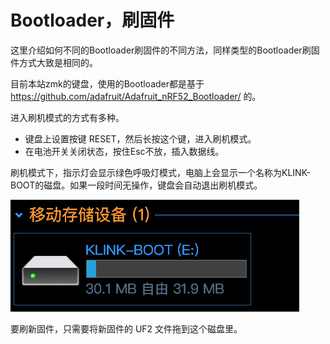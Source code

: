# Bootloader，刷固件

这里介绍如何不同的Bootloader刷固件的不同方法，同样类型的Bootloader刷固件方式大致是相同的。

目前本站zmk的键盘，使用的Bootloader都是基于 https://github.com/adafruit/Adafruit_nRF52_Bootloader/ 的。

进入刷机模式的方式有多种。

- 键盘上设置按键 RESET，然后长按这个键，进入刷机模式。
- 在电池开关关闭状态，按住Esc不放，插入数据线。

刷机模式下，指示灯会显示绿色呼吸灯模式，电脑上会显示一个名称为KLINK-BOOT的磁盘。如果一段时间无操作，键盘会自动退出刷机模式。

![](assets/bootloader01.png)

要刷新固件，只需要将新固件的 UF2 文件拖到这个磁盘里。
